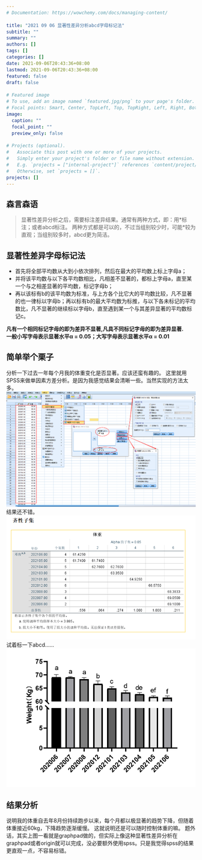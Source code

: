 ```yaml
---
# Documentation: https://wowchemy.com/docs/managing-content/

title: "2021 09 06 显著性差异分析abcd字母标记法"
subtitle: ""
summary: ""
authors: []
tags: []
categories: []
date: 2021-09-06T20:43:36+08:00
lastmod: 2021-09-06T20:43:36+08:00
featured: false
draft: false

# Featured image
# To use, add an image named `featured.jpg/png` to your page's folder.
# Focal points: Smart, Center, TopLeft, Top, TopRight, Left, Right, BottomLeft, Bottom, BottomRight.
image:
  caption: ""
  focal_point: ""
  preview_only: false

# Projects (optional).
#   Associate this post with one or more of your projects.
#   Simply enter your project's folder or file name without extension.
#   E.g. `projects = ["internal-project"]` references `content/project/deep-learning/index.md`.
#   Otherwise, set `projects = []`.
projects: []
---
```

## 森言森语 
>显著性差异分析之后，需要标注差异结果。通常有两种方式，即：用\*标注；或者abcd标注。    两种方式都是可以的，不过当组别较少时，可能\*较为直观；当组别较多时，abcd更为简洁。      

## 显著性差异字母标记法    

- 首先将全部平均数从大到小依次排列，然后在最大的平均数上标上字母a； 
- 并将该平均数与以下各平均数相比，凡相差不显著的，都标上字母a，直至某一个与之相差显著的平均数，标记字母b； 
- 再以该标有b的该平均数为标准，与上方各个比它大的平均数比较，凡不显著的也一律标以字母b；再以标有b的最大平均数为标推，与以下各未标记的平均数比，凡不显著的继续标以字母b，直至遇到某一个与其差异显著的平均数标记c。    

**凡有一个相同标记字母的即为差异不显著,凡具不同标记字母的即为差异显著.**   
**一般小写字母表示显著水平α = 0.05；大写字母表示显著水平α = 0.01**      
## 简单举个栗子     

分析一下过去一年每个月我的体重变化是否显著。应该还蛮有趣的。
这里就用SPSS来做单因素方差分析。是因为我感觉结果会清晰一些。当然实现的方法太多。
 ![](15cf4487-0775-458c-9a0d-efff93875019.png)  
 结果还不错。
![](51e86903-eada-45c7-9d65-6f0bffd71f22.png)  
试着标一下abcd……  
![](5c4256da-558e-41c1-86f5-00a918c40c69.png) 
## 结果分析     
说明我的体重自去年8月份持续跑步以来，每个月都以极显著的趋势下降，但随着体重接近60kg，下降趋势逐渐缓慢。     这就说明还是可以随时控制体重的嘛。
 题外话，其实上图一看就是graphpad做的，但实际上像这种显著性差异分析在graphpad或者origin就可以完成，没必要额外使用spss。只是我觉得spss的结果更直观一点，不容易标错。